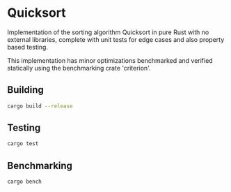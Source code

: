 # Quicksort


Implementation of the sorting algorithm Quicksort in pure Rust with no external libraries, complete with unit tests for edge cases and also property based testing.

This implementation has minor optimizations benchmarked and verified statically using the benchmarking crate 'criterion'.


## Building
```sh
cargo build --release
```


## Testing
```sh
cargo test
```


## Benchmarking
```sh
cargo bench
```
